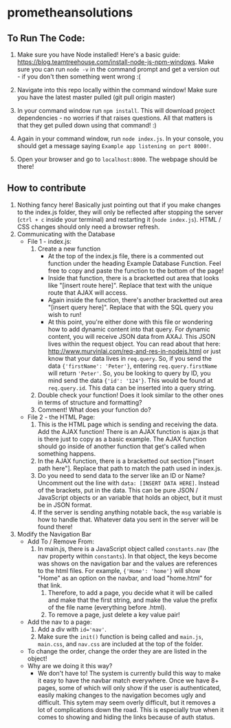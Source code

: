 # prometheansolutions

## To Run The Code:
1. Make sure you have Node installed! Here's a basic guide: https://blog.teamtreehouse.com/install-node-js-npm-windows. Make sure you can run `node -v` in the command prompt and get a version out - if you don't then something went wrong :( 

2. Navigate into this repo locally within the command window! Make sure you have the latest master pulled (git pull origin master)

3. In your command window run `npm install`. This will download project dependencies - no worries if that raises questions. All that matters is that they get pulled down using that command! :) 

4. Again in your command window, run `node index.js`. In your console, you should get a message saying `Example app listening on port 8000!`. 

5. Open your browser and go to `localhost:8000`. The webpage should be there!

## How to contribute
1. Nothing fancy here! Basically just pointing out that if you make changes to the index.js folder, they will only be reflected after stopping the server (`ctrl + c` inside your terminal) and restarting it (`node index.js`). HTML / CSS changes should only need a browser refresh.
2. Communicating with the Database
    - File 1 - index.js:
        1. Create a new function
            * At the top of the index.js file, there is a commented out function under the heading Example Database Function. Feel free to copy and paste the function to the bottom of the page!
            * Inside that function, there is a bracketted out area that looks like "[insert route here]". Replace that text with the unique route that AJAX will access. 
            * Again inside the function, there's another bracketted out area "[insert query here]". Replace that with the SQL query you wish to run!
            * At this point, you're either done with this file or wondering how to add dynamic content into that query. For dynamic content, you will receive JSON data from AXAJ. This JSON lives within the request object. You can read about that here: http://www.murvinlai.com/req-and-res-in-nodejs.html or just know that your data lives in `req.query`. So, if you send the data `{'firstName': 'Peter'}`, entering `req.query.firstName` will return `'Peter'`. So, you be looking to query by ID, you mind send the data `{'id': '124'}`. This would be found at `req.query.id`. This data can be inserted into a query string. 
        2. Double check your function! Does it look similar to the other ones in terms of structure and formatting?
        3. Comment! What does your function do?
    - File 2 - the HTML Page:
        1. This is the HTML page which is sending and receiving the data. Add the AJAX function! There is an AJAX function is ajax.js that is there just to copy as a basic example. The AJAX function should go inside of another function that get's called when something happens.
        2. In the AJAX function, there is a bracketted out section ["insert path here"]. Replace that path to match the path used in index.js. 
        3. Do you need to send data to the server like an ID or Name? Uncomment out the line with `data: [INSERT DATA HERE]`. Instead of the brackets, put in the data. This can be pure JSON / JavaScript objects or an variable that holds an object, but it must be in JSON format. 
        4. If the server is sending anything notable back, the `msg` variable is how to handle that. Whatever data you sent in the server will be found there!
3. Modify the Navigation Bar
    - Add To / Remove From:
        1. In main.js, there is a JavaScript object called `constants.nav` (the nav property within `constants`). In that object, the keys become was shows on the navigation bar and the values are references to the html files. For example, `{'Home': 'home'}` will show "Home" as an option on the navbar, and load "home.html" for that link. 
            1. Therefore, to add a page, you decide what it will be called and make that the first string, and make the value the prefix of the file name (everything before .html).
            2. To remove a page, just delete a key value pair!
    - Add the nav to a page:
        1. Add a div with `id='nav'`.
        2. Make sure the `init()` function is being called and `main.js`, `main.css`, and `nav.css` are included at the top of the folder.
    - To change the order, change the order they are are listed in the object!
    - Why are we doing it this way?
        * We don't have to! The system is currently build this way to make it easy to have the navbar match everywhere. Once we have 8+ pages, some of which will only show if the user is authenticated, easily making changes to the navigation becomes ugly and difficult. This sytem may seem overly difficult, but it removes a lot of complications down the road. This is especially true when it comes to showing and hiding the links because of auth status. 

    
